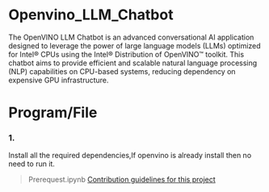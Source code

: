 # Openvino_LLM_Chatbot
The OpenVINO LLM Chatbot is an advanced conversational AI application designed to leverage the power of large language models (LLMs) optimized for Intel® CPUs using the Intel® Distribution of OpenVINO™ toolkit. This chatbot aims to provide efficient and scalable natural language processing (NLP) capabilities on CPU-based systems, reducing dependency on expensive GPU infrastructure.

# Program/File
### 1. 
Install all the required dependencies,If openvino is already install then no need to run it.
> Prerequest.ipynb
[Contribution guidelines for this project](docs/Prerequest.ipynb)

